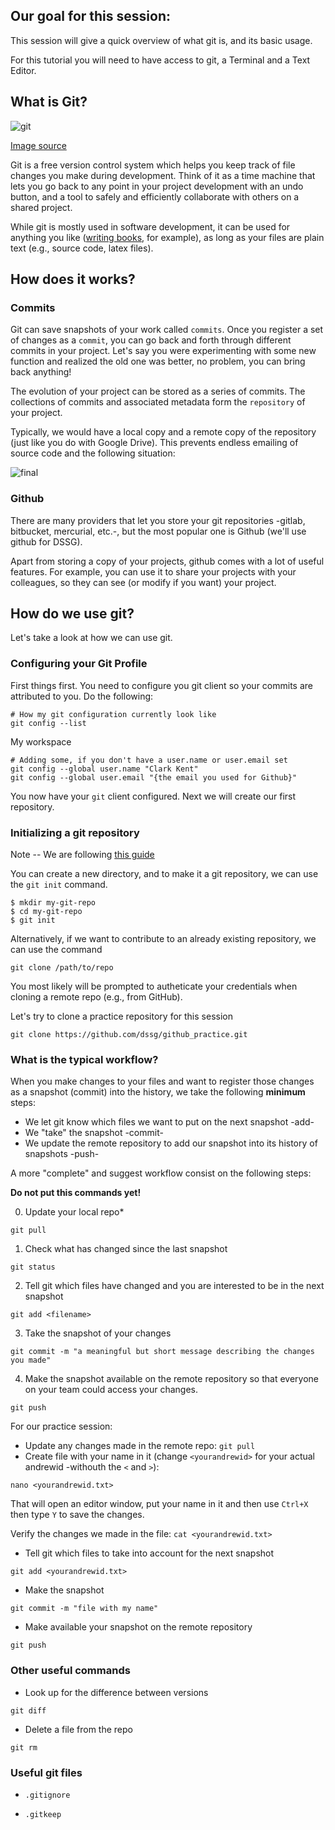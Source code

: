 ## Our goal for this session:

This session will give a quick overview of what git is, and its basic usage.

For this tutorial you will need to have access to git, a Terminal and a Text Editor.


## What is Git?

![git](https://imgs.xkcd.com/comics/git.png)

[Image source](https://xkcd.com/1597/)

Git is a free version control system which helps you keep track of file changes you make during development. Think of it as a time machine that lets you go back to any point in your project development with an undo button, and a tool to safely and efficiently collaborate with others on a shared project.

While git is mostly used in software development, it can be used for anything you like
([writing books](https://www.gitbook.com/), for example), as long as your files are plain text
(e.g., source code, latex files).

## How does it works?

### Commits
Git can save snapshots of your work called `commits`. Once you register a set of changes as a `commit`, you can go back and forth through different commits in your project.
Let's say you were experimenting with some new function and realized the old one was better, no problem, you can bring back anything!


The evolution of your project can be stored as a series of commits. The collections of commits and associated metadata form the `repository` of your project.


Typically, we would have a local copy and a remote copy of the repository (just like you do with Google Drive).  This prevents
endless emailing of source code and the following situation:

![final](https://www.phdcomics.com/comics/archive/phd101212s.gif)

### Github

There are many providers that let you store your git repositories -gitlab, bitbucket, mercurial, etc.-, but the most popular one is Github (we'll use github for DSSG).

Apart from storing a copy of your projects, github comes with a lot of useful features. For example, you can use it to share your projects with your colleagues, so they can see (or modify if you want) your project.

## How do we use git?

Let's take a look at how we can use git.

### Configuring your Git Profile

First things first. You need to configure you git client so your commits are attributed to you. Do the following:

```
# How my git configuration currently look like
git config --list
```

 My workspace

```
# Adding some, if you don't have a user.name or user.email set
git config --global user.name "Clark Kent"
git config --global user.email "{the email you used for Github}"
```

You now have your `git` client configured. Next we will create
our first repository.

### Initializing a git repository

Note -- We are following [this guide](http://rogerdudler.github.io/git-guide/)

You can create a new directory, and to make it a git repository, we can use the `git init` command.

```
$ mkdir my-git-repo
$ cd my-git-repo
$ git init
```

Alternatively, if we want to contribute to an already existing repository, we can use the command

```
git clone /path/to/repo
```

You most likely will be prompted to autheticate your credentials when cloning a remote repo (e.g., from GitHub).

Let's try to clone a practice repository for this session

```
git clone https://github.com/dssg/github_practice.git
```

### What is the typical workflow?

When you make changes to your files and want to register those changes as a snapshot (commit) into the history, we take the following **minimum** steps:

+ We let git know which files we want to put on the next snapshot -add-  
+ We "take" the snapshot -commit-
+ We update the remote repository to add our snapshot into its history of snapshots -push-

A more "complete" and suggest workflow consist on the following steps:

**Do not put this commands yet!**

0. Update your local repo\*

```
git pull
```  

1.  Check what has changed since the last snapshot

```
git status
```

2. Tell git which files have changed and you are interested to be in the next snapshot

```
git add <filename>
```


3. Take the snapshot of your changes

```
git commit -m "a meaningful but short message describing the changes you made"
```

4. Make the snapshot available on the remote repository so that everyone on your team could access your changes.

```
git push
```

For our practice session:

+ Update any changes made in the remote repo: `git pull`
+ Create file with your name in it (change `<yourandrewid>` for your actual andrewid -withouth the `<` and `>`):

```
nano <yourandrewid.txt>
```

That will open an editor window, put your name in it and then use `Ctrl+X` then type `Y` to save the changes.

Verify the changes we made in the file: `cat <yourandrewid.txt>`

+ Tell git which files to take into account for the next snapshot

```
git add <yourandrewid.txt>
```

+ Make the snapshot

```
git commit -m "file with my name"
```

+ Make available your snapshot on the remote repository

```
git push
```


### Other useful commands

+ Look up for the difference between versions

```
git diff
```

+ Delete a file from the repo

```
git rm
```

### Useful git files

+ `.gitignore`

+ `.gitkeep`
